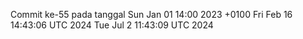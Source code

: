 Commit ke-55 pada tanggal Sun Jan 01 14:00 2023 +0100
Fri Feb 16 14:43:06 UTC 2024
Tue Jul  2 11:43:09 UTC 2024
